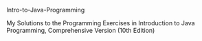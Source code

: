 Intro-to-Java-Programming

My Solutions to the Programming Exercises in Introduction to Java Programming,
Comprehensive Version (10th Edition) 
